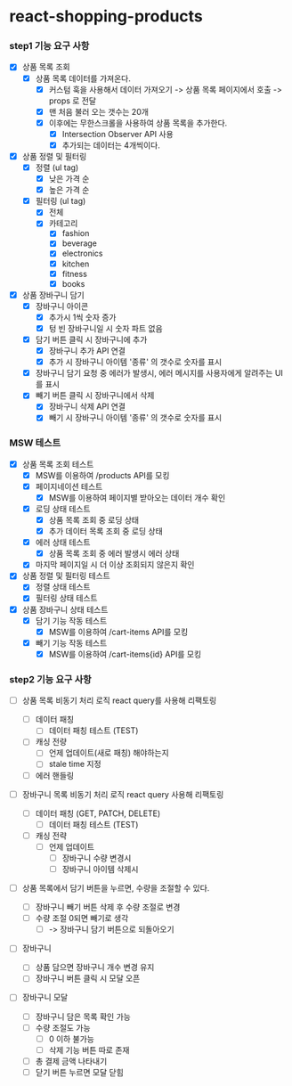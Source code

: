 # react-shopping-products

### step1 기능 요구 사항

- [x] 상품 목록 조회
  - [x] 상품 목록 데이터를 가져온다.
    - [x] 커스텀 훅을 사용해서 데이터 가져오기 -> 상품 목록 페이지에서 호출 -> props 로 전달
    - [x] 맨 처음 불러 오는 갯수는 20개
    - [x] 이후에는 무한스크롤을 사용하여 상품 목록을 추가한다.
      - [x] Intersection Observer API 사용
      - [x] 추가되는 데이터는 4개씩이다.
- [x] 상품 정렬 및 필터링
  - [x] 정렬 (ul tag)
    - [x] 낮은 가격 순
    - [x] 높은 가격 순
  - [x] 필터링 (ul tag)
    - [x] 전체
    - [x] 카테고리
      - [x] fashion
      - [x] beverage
      - [x] electronics
      - [x] kitchen
      - [x] fitness
      - [x] books
- [x] 상품 장바구니 담기
  - [x] 장바구니 아이콘
    - [x] 추가시 1씩 숫자 증가
    - [x] 텅 빈 장바구니일 시 숫자 파트 없음
  - [x] 담기 버튼 클릭 시 장바구니에 추가
    - [x] 장바구니 추가 API 연결
    - [x] 추가 시 장바구니 아이템 '종류' 의 갯수로 숫자를 표시
  - [x] 장바구니 담기 요청 중 에러가 발생시, 에러 메시지를 사용자에게 알려주는 UI를 표시
  - [x] 빼기 버튼 클릭 시 장바구니에서 삭제
    - [x] 장바구니 삭제 API 연결
    - [x] 빼기 시 장바구니 아이템 '종류' 의 갯수로 숫자를 표시

### MSW 테스트

- [x] 상품 목록 조회 테스트
  - [x] MSW를 이용하여 /products API를 모킹
  - [x] 페이지네이션 테스트
    - [x] MSW를 이용하여 페이지별 받아오는 데이터 개수 확인
  - [x] 로딩 상태 테스트
    - [x] 상품 목록 조회 중 로딩 상태
    - [x] 추가 데이터 목록 조회 중 로딩 상태
  - [x] 에러 상태 테스트
    - [x] 상품 목록 조회 중 에러 발생시 에러 상태
  - [x] 마지막 페이지일 시 더 이상 조회되지 않은지 확인
- [x] 상품 정렬 및 필터링 테스트
  - [x] 정렬 상태 테스트
  - [x] 필터링 상태 테스트
- [x] 상품 장바구니 상태 테스트
  - [x] 담기 기능 작동 테스트
    - [x] MSW를 이용하여 /cart-items API를 모킹
  - [x] 빼기 기능 작동 테스트
    - [x] MSW를 이용하여 /cart-items{id} API를 모킹

### step2 기능 요구 사항

- [ ] 상품 목록 비동기 처리 로직 react query를 사용해 리팩토링

  - [ ] 데이터 패칭
    - [ ] 데이터 패칭 테스트 (TEST)
  - [ ] 캐싱 전량
    - [ ] 언제 업데이트(새로 패칭) 해야하는지
    - [ ] stale time 지정
  - [ ] 에러 핸들링

- [ ] 장바구니 목록 비동기 처리 로직 react query 사용해 리팩토링

  - [ ] 데이터 패칭 (GET, PATCH, DELETE)
    - [ ] 데이터 패칭 테스트 (TEST)
  - [ ] 캐싱 전략
    - [ ] 언제 업데이트
      - [ ] 장바구니 수량 변경시
      - [ ] 장바구니 아이템 삭제시

- [ ] 상품 목록에서 담기 버튼을 누르면, 수량을 조절할 수 있다.

  - [ ] 장바구니 빼기 버튼 삭제 후 수량 조절로 변경
  - [ ] 수량 조절 0되면 빼기로 생각
    - [ ] -> 장바구니 담기 버튼으로 되돌아오기

- [ ] 장바구니

  - [ ] 상품 담으면 장바구니 개수 변경 유지
  - [ ] 장바구니 버튼 클릭 시 모달 오픈

- [ ] 장바구니 모달
  - [ ] 장바구니 담은 목록 확인 가능
  - [ ] 수량 조절도 가능
    - [ ] 0 이하 불가능
    - [ ] 삭제 기능 버튼 따로 존재
  - [ ] 총 결제 금액 나타내기
  - [ ] 닫기 버튼 누르면 모달 닫힘
